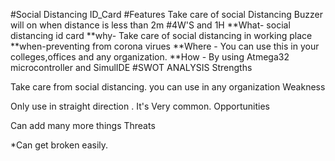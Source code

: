 #Social Distancing ID_Card
#Features
Take care of social Distancing
Buzzer will on when distance is less than 2m
#4W'S and 1H
**What- social distancing id card 
**why- Take care of social distancing in working place
**when-preventing from corona virues
**Where - You can use this in your colleges,offices and any organization.
**How - By using Atmega32 microcontroller and SimulIDE
#SWOT ANALYSIS
Strengths

Take care from social distancing.
you can use in any organization
Weakness

Only use in  straight direction .
It's Very common.
Opportunities

Can add many more things
Threats

*Can get broken easily.


